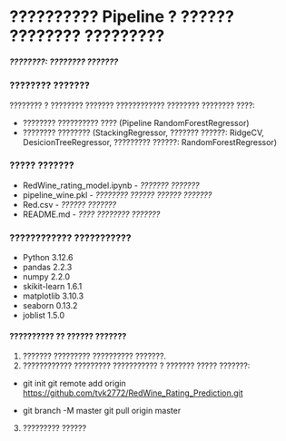 # ?????????? Pipeline ? ?????? ???????? ?????????
##### ????????: *???????? ???????*

### ???????? ???????
???????? ? ???????? ??????? ???????????? ???????? ???????? ????:
* ???????? ?????????? ???? (Pipeline RandomForestRegressor)
* ???????? ???????? (StackingRegressor, ??????? ??????: RidgeCV, DesicionTreeRegressor, ????????? ??????: RandomForestRegressor)

### ????? ???????
* RedWine_rating_model.ipynb - *??????? ???????*
* pipeline_wine.pkl - *???????? ?????? ?????? ???????*
* Red.csv - *?????? ???????*
* README.md - *???? ???????? ???????*

### ???????????? ???????????
* Python 3.12.6
* pandas 2.2.3
* numpy 2.2.0
* skikit-learn 1.6.1
* matplotlib 3.10.3
* seaborn 0.13.2
* joblist 1.5.0

#### ?????????? ?? ?????? ???????
1. ??????? ????????? ?????????? ???????.
2. ???????????? ????????? ??????????? ? ??????? ????? ???????: 

* git init git remote add origin https://github.com/tvk2772/RedWine_Rating_Prediction.git 

* git branch -M master git pull origin master

3. ????????? ??????


